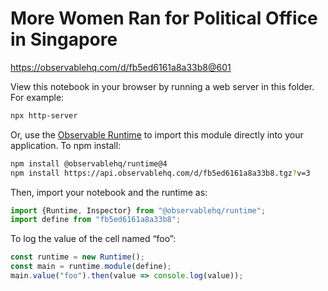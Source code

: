 # More Women Ran for Political Office in Singapore

https://observablehq.com/d/fb5ed6161a8a33b8@601

View this notebook in your browser by running a web server in this folder. For
example:

~~~sh
npx http-server
~~~

Or, use the [Observable Runtime](https://github.com/observablehq/runtime) to
import this module directly into your application. To npm install:

~~~sh
npm install @observablehq/runtime@4
npm install https://api.observablehq.com/d/fb5ed6161a8a33b8.tgz?v=3
~~~

Then, import your notebook and the runtime as:

~~~js
import {Runtime, Inspector} from "@observablehq/runtime";
import define from "fb5ed6161a8a33b8";
~~~

To log the value of the cell named “foo”:

~~~js
const runtime = new Runtime();
const main = runtime.module(define);
main.value("foo").then(value => console.log(value));
~~~
